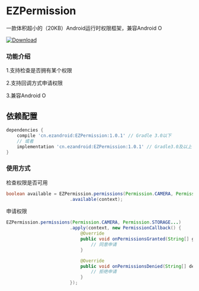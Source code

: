 # EZPermission
一款体积超小的（20KB）Android运行时权限框架，兼容Android O

 [ ![Download](https://api.bintray.com/packages/uestccokey/maven/EZPermission/images/download.svg) ](https://bintray.com/uestccokey/maven/EZPermission/_latestVersion)

### 功能介绍

1.支持检查是否拥有某个权限

2.支持回调方式申请权限

3.兼容Android O

## 依赖配置

``` gradle
dependencies {
    compile 'cn.ezandroid:EZPermission:1.0.1' // Gradle 3.0以下
    // 或者
    implementation 'cn.ezandroid:EZPermission:1.0.1' // Gradle3.0及以上
}
```

### 使用方式

检查权限是否可用

``` java
boolean available = EZPermission.permissions(Permission.CAMERA, Permission.STORAGE...)
                        .available(context);
```

申请权限

``` java
EZPermission.permissions(Permission.CAMERA, Permission.STORAGE...)
                        .apply(context, new PermissionCallback() {
                            @Override
                            public void onPermissionsGranted(String[] grantPermissions) {
                                // 同意申请
                            }

                            @Override
                            public void onPermissionsDenied(String[] deniedPermissions) {
                                // 拒绝申请
                            }
                        });
```


